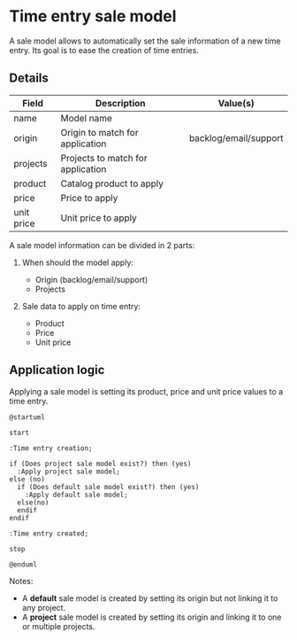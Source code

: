 # Time entry sale model

A sale model allows to automatically set the sale information of a new time entry. Its goal is to ease the creation of time entries.

## Details

| Field      | Description                       | Value(s)              |
|------------|-----------------------------------|-----------------------|
| name       | Model name                        |                       |
| origin     | Origin to match for application   | backlog/email/support |
| projects   | Projects to match for application |                       |
| product    | Catalog product to apply          |                       |
| price      | Price to apply                    |                       |
| unit price | Unit price to apply               |                       |

A sale model information can be divided in 2 parts:

1. When should the model apply:
    - Origin (backlog/email/support)
    - Projects

2. Sale data to apply on time entry:
    - Product
    - Price
    - Unit price

## Application logic

Applying a sale model is setting its product, price and unit price values to a time entry.

```puml
@startuml

start

:Time entry creation;

if (Does project sale model exist?) then (yes)
  :Apply project sale model;
else (no)
  if (Does default sale model exist?) then (yes)
    :Apply default sale model;
  else(no)
  endif
endif

:Time entry created;

stop

@enduml
```

Notes:
  - A **default** sale model is created by setting its origin but not linking it to any project.
  - A **project** sale model is created by setting its origin and linking it to one or multiple projects.
